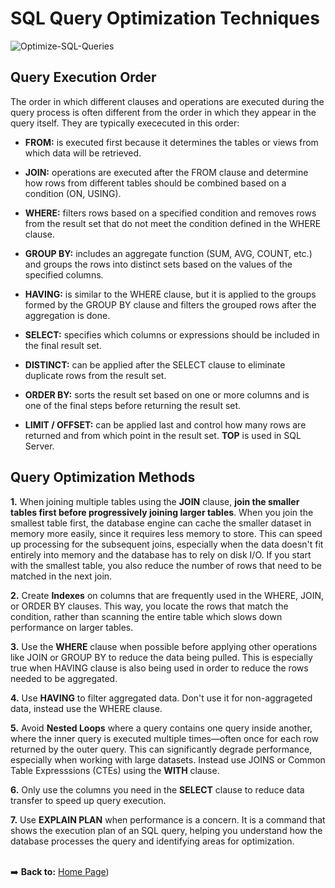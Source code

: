 # SQL Query Optimization Techniques

![Optimize-SQL-Queries](https://github.com/danvuk567/SQL-Best-Practices/blob/main/images/Optimize-SQL-Queries.jpg?raw=true)

## Query Execution Order

The order in which different clauses and operations are executed during the query process is often different from the order in which they appear in the query itself.
They are typically exececuted in this order:

* **FROM:** is executed first because it determines the tables or views from which data will be retrieved.

* **JOIN:** operations are executed after the FROM clause and determine how rows from different tables should be combined based on a condition (ON, USING).

* **WHERE:** filters rows based on a specified condition and removes rows from the result set that do not meet the condition defined in the WHERE clause.

* **GROUP BY:** includes an aggregate function (SUM, AVG, COUNT, etc.) and groups the rows into distinct sets based on the values of the specified columns.

* **HAVING:** is similar to the WHERE clause, but it is applied to the groups formed by the GROUP BY clause and filters the grouped rows after the aggregation is done.

* **SELECT:** specifies which columns or expressions should be included in the final result set.

* **DISTINCT:** can be applied after the SELECT clause to eliminate duplicate rows from the result set.

* **ORDER BY:** sorts the result set based on one or more columns and is one of the final steps before returning the result set.

* **LIMIT / OFFSET:** can be applied last and control how many rows are returned and from which point in the result set. **TOP** is used in SQL Server.

## Query Optimization Methods

**1.** When joining multiple tables using the **JOIN** clause, **join the smaller tables first before progressively joining larger tables**. When you join the smallest table first, the database engine can cache the smaller dataset in memory more easily, since it requires less memory to store. This can speed up processing for the subsequent joins, especially when the data doesn't fit entirely into memory and the database has to rely on disk I/O. If you start with the smallest table, you also reduce the number of rows that need to be matched in the next join. 

**2.** Create **Indexes** on columns that are frequently used in the WHERE, JOIN, or ORDER BY clauses. This way, you locate the rows that match the condition, rather than scanning the entire table which slows down performance on larger tables.

**3.** Use the **WHERE** clause when possible before applying other operations like JOIN or GROUP BY to reduce the data being pulled. This is especially true when HAVING clause is also being used in order to reduce the rows needed to be aggregated.
  
**4.** Use **HAVING** to filter aggregated data. Don't use it for non-aggrageted data, instead use the WHERE clause.
   
**5.** Avoid **Nested Loops** where a query contains one query inside another, where the inner query is executed multiple times—often once for each row returned by the outer query. This can significantly degrade 
       performance, especially when working with large datasets. Instead use JOINS or Common Table Expresssions (CTEs) using the **WITH** clause.

**6.** Only use the columns you need in the **SELECT** clause to reduce data transfer to speed up query execution.
   
**7.** Use **EXPLAIN PLAN** when performance is a concern. It is a command that shows the execution plan of an SQL query, helping you understand how the database processes the query and identifying areas for optimization.<br/><br/>

:arrow_right: **Back to:** [Home Page](https://github.com/danvuk567/SQL-Fundamentals-and-Best-Practices))





